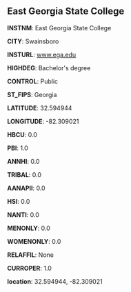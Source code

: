 
East Georgia State College
---
**INSTNM**: East Georgia State College

**CITY**: Swainsboro

**INSTURL**: www.ega.edu

**HIGHDEG**: Bachelor's degree

**CONTROL**: Public

**ST_FIPS**: Georgia

**LATITUDE**: 32.594944

**LONGITUDE**: -82.309021

**HBCU**: 0.0

**PBI**: 1.0

**ANNHI**: 0.0

**TRIBAL**: 0.0

**AANAPII**: 0.0

**HSI**: 0.0

**NANTI**: 0.0

**MENONLY**: 0.0

**WOMENONLY**: 0.0

**RELAFFIL**: None

**CURROPER**: 1.0

**location**: 32.594944, -82.309021